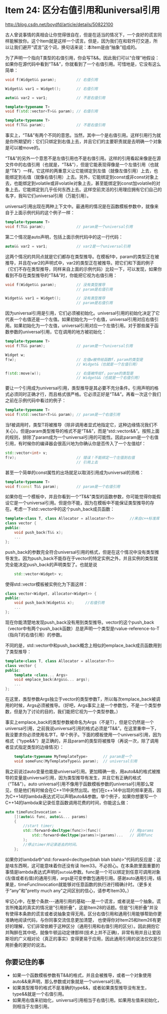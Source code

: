 # Item 24: 区分右值引用和universal引用
http://blog.csdn.net/boydfd/article/details/50822100

古人曾说事情的真相会让你觉得很自在，但是在适当的情况下，一个良好的谎言同样能解放你。这个Item就是这样一个谎言。但是，因为我们在和软件打交道，所以让我们避开“谎言”这个词，换句话来说：本Item是由“抽象”组成的。

为了声明一个指向T类型的右值引用，你会写T&&。因此我们可以“合理”地假设：如果你在源代码中看到“T&&”，你就看到了一个右值引用。可惜地是，它没有这么简单：
```cpp
void f(Widget&& param);         // 右值引用

Widget&& var1 = Widget();       // 右值引用

auto&& var2 = var1;             // 不是右值引用

template<typename T>
void f(std::vector<T>&& param); // 右值引用

template<typename T>
void f(T&& param);              // 不是右值引用
```
事实上，“T&&”有两个不同的意思。当然，其中一个是右值引用。这样引用行为就是你所期望的：它们只绑定到右值上去，并且它们的主要职责就是去明确一个对象是可以被move的。

“T&&”的另外一个意思不是左值引用也不是右值引用。这样的引用看起来像是在源文件中的右值引用（也就是，“T&&”），但是它能表现得像是一个左值引用（也就是“T&”）一样。它这样的两重意义让它能绑定到左值（就像左值引用）上去，也能绑定到右值（就像右值引用）上去。另外，它能绑定到const或非const对象上去，也能绑定到volatile或非volatile对象上去，甚至能绑定到const加volatile的对象上去。它能绑定到几乎任何东西上去。这样空前灵活的引用理应拥有它们自己的名字，我叫它们universal引用（万能引用）。

universal引用出现在两种上下文中。最通用的情况是在函数模板参数中，就像来自于上面示例代码的这个例子一样：

```cpp
template<typename T>
void f(T&& param);              // param是一个universal引用
```
第二个情况是auto声明，包括上面示例代码中的这一行代码：

```cpp
auto&& var2 = var1;             // var2是一个universal引用
```
这两个情况的共同点就是它们都存在类型推导。在模板f中，param的类型正在被推导，并且在var2的声明式中，var2的类型正在被推导。把它们和下面的例子（它们不存在类型推导，同样来自上面的示例代码）比较一下，可以发现，如果你看到不存在类型推导的“T&&”时，你能把它视为右值引用：

```cpp
void f(Widget&& param);         // 没有类型推导
                                // param是右值引用

Widget&& var1 = Widget();       // 没有类型推导
                                // param是右值引用
```
因为universal引用是引用，它们必须被初始化。universal引用的初始化决定了它代表一个右值还是一个左值。如果初始化为一个右值，universal引用对应右值引用。如果初始化为一个左值，universal引用对应一个左值引用。对于那些属于函数参数的universal引用，它在调用的地方被初始化：

```cpp
template<typename T>
void f(T&& param);              // param是一个universal引用

Widget w;
f(w);                           // 左值w被传给函数f，param的类型是
                                // Widget&（也就是一个左值引用）

f(std::move(w));                // 右值被传给f，param的类型是
                                // Widget&&（也就是一个右值引用）
```
要让一个引用成为universal引用，类型推导是其必要不充分条件。引用声明的格式必须同时正确才行，而且格式很严格。它必须正好是“T&&”。再看一次这个我们之前在示例代码中看过的例子：

```cpp
template<typename T>
void f(std::vector<T>&& param); // param是一个右值引用
```
当f被调用时，类型T将被推导（除非调用者显式地指定它，这种边缘情况我们不关心）。但是param类型推导的格式不是“T&&”，而是“std::vector&&”。按照上面的规则，排除了param成为一个universal引用的可能性。因此param是一个右值引用，有时候你的编译器会很高兴地为你确认你是否传入了一个左值给f：

```cpp
std::vector<int> v;
f(v);                           // 错误！不能绑定一个左值到右值
                                // 引用上去
```
甚至一个简单的const属性的出场就足以取消引用成为universal的资格：

```cpp
template<typename T>
void f(const T&& param);        // param是一个右值引用
```
如果你在一个模板中，并且你看到一个“T&&”类型的函数参数，你可能觉得你能假设它是一个universal引用。但是你不能，因为在模板中不能保证类型推导的存在。考虑一下std::vector中的这个push_back成员函数：

```cpp
template<class T, class Allocator = allocator<T>>       //来自c++标准库
class vector {
public:
    void push_back(T&& x);
    ...
};
```
push_back的参数完全符合universal引用的格式，但是在这个情况中没有类型推导发生。因为push_back不能存在于vector的特定实例之外，并且实例的类型就完全能决定push_back的声明类型了。也就是说

```cpp
    std::vector<Widget> v;
```
使得std::vector模板被实例化为下面这样：

```cpp
class vector<Widget, allocator<Widget>> {
public:
    void push_back(Widget&& x);     //右值引用
    ...
};
```
现在你能清楚地发现push_back没有用到类型推导。vector的这个push_back（vector中有两个push_back函数）总是声明一个类型是rvalue-reference-to-T（指向T的右值引用）的参数。

不同的是，std::vector中和push_back概念上相似的emplace_back成员函数用到了类型推导：

```cpp
template<class T, class Allocator = allocator<T>>
class vector {
public:
    template <class... Args>
    void emplace_back(Args&&... args);
    ...
};
```
在这里，类型参数Args独立于vector的类型参数T，所以每次emplace_back被调用的时候，Args必须被推导。（好吧，Args事实上是一个参数包，不是一个类型参数，但是为了讨论的目的，我们能把它视为一个类型参数。）

事实上emplace_back的类型参数被命名为Args（不是T），但是它仍然是一个universal引用，之前我说universal引用的格式必须是“T&&”。在这里重申一下，我没要求你必须使用名字T。举个例子。下面的模板使用一个universal引用，因为格式（“type&&”）是正确的，并且param的类型将被推导（再说一次，除了调用者显式指定类型的边缘情况）：

```cpp
    template<typename MyTemplateType>       // param是一个
    void someFunc(MyTemplateType&& param);  // universal引用
```
我之前说过auto变量也能是universal引用。更加精确一些，用auto&&的格式被推导的变量是universal引用，因为类型推导有发生，并且它有正确的格式（“T&&”）。auto universal引用不像用于函数模板参数的universal引用那么常见，但是他们有时候会在C++11中突然出现。他们在c++14中出现的频率更高，因为C++14的lambda表达式可以声明auto&&参数。举个例子，如果你想要写一个C++14的lambda来记录任意函数调用花费的时间，你能这么做：

```cpp
auto timeFuncInvocation =
    [](auto&& func, auto&&... params)
    {
        //start timer;
        std::forward<decltype(func)>(func)(             // 用params
            std::forward<decltype(params)>(params)...   // 调用func
        );
        //停止timer并记录逝去的时间。
    };
```
如果你对lambda中“std::forward<decltype(blah blah blah)>”代码的反应是：这是啥东西啊，这可能意味着你还没有读 Item33。不必担心。在本条款里面重要的事情是lambda表达式声明的`auto&&`参数。func是一个可以绑定到任意可调用对象(左值或者右值)的通用引用，args是可变参数包通用引用。感谢auto通用引用，结果是，timeFuncInvocation就能够对任意函数的执行进行精确计时。（更多关于“any"和"pretty much any"之间区别的信心，请参考Item30。）

牢记心中，在整个条款---通用引用的基础---是一个谎言，或者说是一个抽象。谎言所掩盖的真实的情况是"引用折叠"，这是Item28的话题。但是“引用折叠”并没有使得本条款的谎言或者说抽象变得无用。区分右值引用和通用引用能够帮助你更准确地阅读代码，与你同事交流信息更加清楚， 也使得你对Item25和Item26有更好的理解，它们非常依赖于这种区分（通用引用和右值引用的区分）。因此拥抱它并陶醉在其中吧，就像牛顿运动定律那样(技术上并不正确)，非常有用并且让爱因斯坦的广义相对论（真正的事实）变得更易于应用，因此通用引用的说法仅仅是引用折叠的更好的说法。

## 你要记住的事
- 如果一个函数模板参数有T&&的格式，并且会被推导，或者一个对象使用auto&&来声明，那么参数或对象就是一个universal引用。
- 如果类型推导的格式不是准确的type&&，或者如果类型推导没有发生，type&&就是一个右值引用。
- 如果用右值来初始化，universal引用相当于右值引用。如果用左值来初始化，则相当于左值引用。
